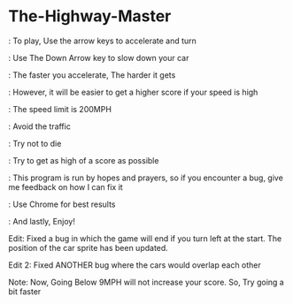 # The-Highway-Master
: To play, Use the arrow keys to accelerate and turn

: Use The Down Arrow key to slow down your car

: The faster you accelerate, The harder it gets

: However, it will be easier to get a higher score if your speed is high

: The speed limit is 200MPH

: Avoid the traffic 

: Try not to die

: Try to get as high of a score as possible 

: This program is run by hopes and prayers, so if you encounter a bug, give me feedback on how I can fix it

: Use Chrome for best results 

: And lastly, Enjoy!

Edit: Fixed a bug in which the game will end if you turn left at the start. The position of the car sprite has been updated.

Edit 2: Fixed ANOTHER bug where the cars would overlap each other

Note: Now, Going Below 9MPH will not increase your score. So, Try going a bit faster
 
